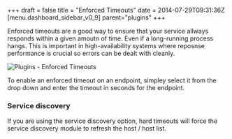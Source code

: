 +++
draft = false
title = "Enforced Timeouts"
date = 2014-07-29T09:31:36Z
[menu.dashboard_sidebar_v0_9]
    parent="plugins"
+++

Enforced timeouts are a good way to ensure that your service allways responds within a given amoutn of time. Even if a long-running process hangs. This is important in high-availability systems where reposnse performance is crucial so errors can be dealt with cleanly.


![Plugins - Enforced Timeouts](/imgs/enforced-timeout.png)

To enable an enforced timeout on an endpoint, simpley select it from the drop down and enter the timeout in seconds for the endpoint.

### Service discovery

If you are using the service discovery option, hard timeouts will force the service discovery module to refresh the host / host list.